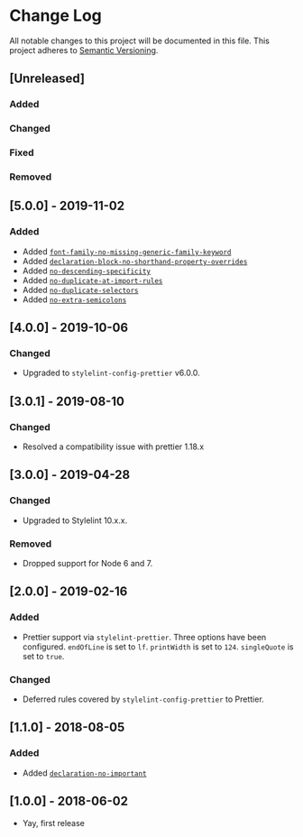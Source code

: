 # Change Log
All notable changes to this project will be documented in this file.
This project adheres to [Semantic Versioning](http://semver.org/).

## [Unreleased]
### Added

### Changed

### Fixed

### Removed

## [5.0.0] - 2019-11-02
### Added
- Added [`font-family-no-missing-generic-family-keyword`](https://stylelint.io/user-guide/rules/font-family-no-missing-generic-family-keyword)
- Added [`declaration-block-no-shorthand-property-overrides`](https://stylelint.io/user-guide/rules/declaration-block-no-shorthand-property-overrides)
- Added [`no-descending-specificity`](https://stylelint.io/user-guide/rules/no-descending-specificity)
- Added [`no-duplicate-at-import-rules`](https://stylelint.io/user-guide/rules/no-duplicate-at-import-rules)
- Added [`no-duplicate-selectors`](https://stylelint.io/user-guide/rules/no-duplicate-selectors)
- Added [`no-extra-semicolons`](https://stylelint.io/user-guide/rules/no-extra-semicolons)

## [4.0.0] - 2019-10-06
### Changed
* Upgraded to `stylelint-config-prettier` v6.0.0.

## [3.0.1] - 2019-08-10
### Changed
* Resolved a compatibility issue with prettier 1.18.x

## [3.0.0] - 2019-04-28
### Changed
* Upgraded to Stylelint 10.x.x.

### Removed
* Dropped support for Node 6 and 7.

## [2.0.0] - 2019-02-16
### Added
* Prettier support via `stylelint-prettier`. Three options have been configured. `endOfLine` is set to `lf`. `printWidth` is set to `124`. `singleQuote` is set to `true`.

### Changed
* Deferred rules covered by `stylelint-config-prettier` to Prettier.

## [1.1.0] - 2018-08-05
### Added
- Added [`declaration-no-important`](https://stylelint.io/user-guide/rules/declaration-no-important/#declaration-no-important)

## [1.0.0] - 2018-06-02
 * Yay, first release
